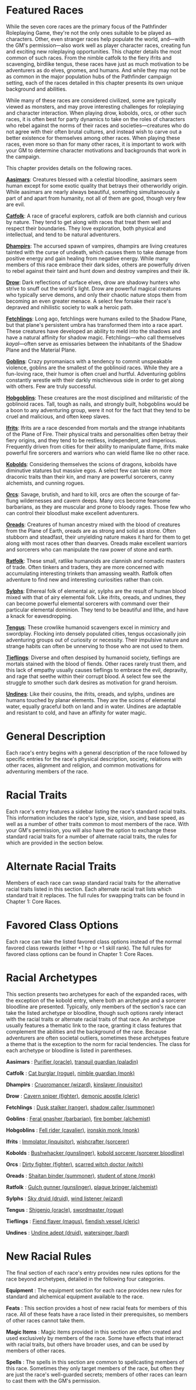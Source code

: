# Featured Races

While the seven core races are the primary focus of the Pathfinder Roleplaying Game, they're not the only ones suitable to be played as characters. Other, even stranger races help populate the world, and—with the GM's permission—also work well as player character races, creating fun and exciting new roleplaying opportunities. This chapter details the most common of such races. From the nimble catfolk to the fiery ifrits and scavenging, birdlike tengus, these races have just as much motivation to be adventurers as do elves, gnomes, and humans. And while they may not be as common in the major population hubs of the Pathfinder campaign setting, each of the races detailed in this chapter presents its own unique background and abilities.

While many of these races are considered civilized, some are typically viewed as monsters, and may prove interesting challenges for roleplaying and character interaction. When playing drow, kobolds, orcs, or other such races, it is often best for party dynamics to take on the roles of characters who rebel against the norms of their races and societies—creatures who do not agree with their often brutal cultures, and instead wish to carve out a better existence for themselves among other races. When playing these races, even more so than for many other races, it is important to work with your GM to determine character motivations and backgrounds that work in the campaign.

This chapter provides details on the following races.

[**Aasimars**](advancedRaceGuide/featuredRaces/aasimars.md): Creatures blessed with a celestial bloodline, aasimars seem human except for some exotic quality that betrays their otherworldly origin. While aasimars are nearly always beautiful, something simultaneously a part of and apart from humanity, not all of them are good, though very few are evil.

[**Catfolk**](advancedRaceGuide/featuredRaces/catfolk.md): A race of graceful explorers, catfolk are both clannish and curious by nature. They tend to get along with races that treat them well and respect their boundaries. They love exploration, both physical and intellectual, and tend to be natural adventurers.

[**Dhampirs**](advancedRaceGuide/featuredRaces/dhampirs.md): The accursed spawn of vampires, dhampirs are living creatures tainted with the curse of undeath, which causes them to take damage from positive energy and gain healing from negative energy. While many members of this race embrace their dark sides, others are powerfully driven to rebel against their taint and hunt down and destroy vampires and their ilk.

[**Drow**](advancedRaceGuide/featuredRaces/drow.md): Dark reflections of surface elves, drow are shadowy hunters who strive to snuff out the world's light. Drow are powerful magical creatures who typically serve demons, and only their chaotic nature stops them from becoming an even greater menace. A select few forsake their race's depraved and nihilistic society to walk a heroic path.

[**Fetchlings**](advancedRaceGuide/featuredRaces/fetchlings.md): Long ago, fetchlings were humans exiled to the Shadow Plane, but that plane's persistent umbra has transformed them into a race apart. These creatures have developed an ability to meld into the shadows and have a natural affinity for shadow magic. Fetchlings—who call themselves _kayal_—often serve as emissaries between the inhabitants of the Shadow Plane and the Material Plane.

[**Goblins**](advancedRaceGuide/featuredRaces/goblins.md): Crazy pyromaniacs with a tendency to commit unspeakable violence, goblins are the smallest of the goblinoid races. While they are a fun-loving race, their humor is often cruel and hurtful. Adventuring goblins constantly wrestle with their darkly mischievous side in order to get along with others. Few are truly successful.

[**Hobgoblins**](advancedRaceGuide/featuredRaces/hobgoblins.md): These creatures are the most disciplined and militaristic of the goblinoid races. Tall, tough as nails, and strongly built, hobgoblins would be a boon to any adventuring group, were it not for the fact that they tend to be cruel and malicious, and often keep slaves.

[**Ifrits**](advancedRaceGuide/featuredRaces/ifrits.md): Ifrits are a race descended from mortals and the strange inhabitants of the Plane of Fire. Their physical traits and personalities often betray their fiery origins, and they tend to be restless, independent, and imperious. Frequently driven from cities for their ability to manipulate flame, ifrits make powerful fire sorcerers and warriors who can wield flame like no other race.

[**Kobolds**](advancedRaceGuide/featuredRaces/kobolds.md): Considering themselves the scions of dragons, kobolds have diminutive statures but massive egos. A select few can take on more draconic traits than their kin, and many are powerful sorcerers, canny alchemists, and cunning rogues.

[**Orcs**](advancedRaceGuide/featuredRaces/orcs.md): Savage, brutish, and hard to kill, orcs are often the scourge of far-flung wildernesses and cavern deeps. Many orcs become fearsome barbarians, as they are muscular and prone to bloody rages. Those few who can control their bloodlust make excellent adventurers.

[**Oreads**](advancedRaceGuide/featuredRaces/oreads.md): Creatures of human ancestry mixed with the blood of creatures from the Plane of Earth, oreads are as strong and solid as stone. Often stubborn and steadfast, their unyielding nature makes it hard for them to get along with most races other than dwarves. Oreads make excellent warriors and sorcerers who can manipulate the raw power of stone and earth.

[**Ratfolk**](advancedRaceGuide/featuredRaces/ratfolk.md): These small, ratlike humanoids are clannish and nomadic masters of trade. Often tinkers and traders, they are more concerned with accumulating interesting trinkets than amassing wealth. Ratfolk often adventure to find new and interesting curiosities rather than coin.

[**Sylphs**](advancedRaceGuide/featuredRaces/sylphs.md): Ethereal folk of elemental air, sylphs are the result of human blood mixed with that of airy elemental folk. Like ifrits, oreads, and undines, they can become powerful elemental sorcerers with command over their particular elemental dominion. They tend to be beautiful and lithe, and have a knack for eavesdropping.

[**Tengus**](advancedRaceGuide/featuredRaces/tengus.md): These crowlike humanoid scavengers excel in mimicry and swordplay. Flocking into densely populated cities, tengus occasionally join adventuring groups out of curiosity or necessity. Their impulsive nature and strange habits can often be unnerving to those who are not used to them.

[**Tieflings**](advancedRaceGuide/featuredRaces/tieflings.md): Diverse and often despised by humanoid society, tieflings are mortals stained with the blood of fiends. Other races rarely trust them, and this lack of empathy usually causes tieflings to embrace the evil, depravity, and rage that seethe within their corrupt blood. A select few see the struggle to smother such dark desires as motivation for grand heroism.

[**Undines**](advancedRaceGuide/featuredRaces/undines.md): Like their cousins, the ifrits, oreads, and sylphs, undines are humans touched by planar elements. They are the scions of elemental water, equally graceful both on land and in water. Undines are adaptable and resistant to cold, and have an affinity for water magic.

# General Description

Each race's entry begins with a general description of the race followed by specific entries for the race's physical description, society, relations with other races, alignment and religion, and common motivations for adventuring members of the race.

# Racial Traits

Each race's entry features a sidebar listing the race's standard racial traits. This information includes the race's type, size, vision, and base speed, as well as a number of other traits common to most members of the race. With your GM's permission, you will also have the option to exchange these standard racial traits for a number of alternate racial traits, the rules for which are provided in the section below.

# Alternate Racial Traits

Members of each race can swap standard racial traits for the alternative racial traits listed in this section. Each alternate racial trait lists which standard trait it replaces. The full rules for swapping traits can be found in Chapter 1: Core Races.

# Favored Class Options

Each race can take the listed favored class options instead of the normal favored class rewards (either +1 hp or +1 skill rank). The full rules for favored class options can be found in Chapter 1: Core Races.

# Racial Archetypes

This section presents two archetypes for each of the expanded races, with the exception of the kobold entry, where both an archetype and a sorcerer bloodline are presented. Typically, only members of the section's race can take the listed archetype or bloodline, though such options rarely interact with the racial traits or alternate racial traits of that race. An archetype usually features a thematic link to the race, granting it class features that complement the abilities and the background of the race. Because adventurers are often societal outliers, sometimes these archetypes feature a theme that is the exception to the norm for racial tendencies. The class for each archetype or bloodline is listed in parentheses.

**Aasimars** : [Purifier (oracle)](advancedRaceGuide/featuredRaces/aasimars.md#_purifier-(oracle)), [tranquil guardian (paladin)](advancedRaceGuide/featuredRaces/aasimars.md#_tranquil-guardian-(paladin))

**Catfolk** : [Cat burglar (rogue)](advancedRaceGuide/featuredRaces/catfolk.md#_cat-burglar-(rogue)), [nimble guardian (monk)](advancedRaceGuide/featuredRaces/catfolk.md#_nimble-guardian-(monk))

**Dhampirs** : [Cruoromancer (wizard)](advancedRaceGuide/featuredRaces/dhampirs.md#_cruoromancer-(wizard)), [kinslayer (inquisitor)](advancedRaceGuide/featuredRaces/dhampirs.md#_kinslayer-(inquisitor))

**Drow** : [Cavern sniper (fighter)](advancedRaceGuide/featuredRaces/drow.md#_cavern-sniper-(fighter)), [demonic apostle (cleric)](advancedRaceGuide/featuredRaces/drow.md#_demonic-apostle-(cleric))

**Fetchlings** : [Dusk stalker (ranger)](advancedRaceGuide/featuredRaces/fetchlings.md#_dusk-stalker-(ranger)), [shadow caller (summoner)](advancedRaceGuide/featuredRaces/fetchlings.md#_shadow-caller-(summoner))

**Goblins** : [Feral gnasher (barbarian)](advancedRaceGuide/featuredRaces/goblins.md#_feral-gnasher-(barbarian)), [fire bomber (alchemist)](advancedRaceGuide/featuredRaces/goblins.md#_fire-bomber-(alchemist))

**Hobgoblins** : [Fell rider (cavalier)](advancedRaceGuide/featuredRaces/hobgoblins.md#_fell-rider-(cavalier)), [ironskin monk (monk)](advancedRaceGuide/featuredRaces/hobgoblins.md#_ironskin-monk-(monk))

**Ifrits** : [Immolator (inquisitor)](advancedRaceGuide/featuredRaces/ifrits.md#_immolator-(inquisitor)), [wishcrafter (sorcerer)](advancedRaceGuide/featuredRaces/ifrits.md#_wishcrafter-(sorcerer))

**Kobolds** : [Bushwhacker (gunslinger)](advancedRaceGuide/featuredRaces/kobolds.md#_bushwhacker-(gunslinger)), [kobold sorcerer (sorcerer bloodline)](advancedRaceGuide/featuredRaces/kobolds.md#_kobold-sorcerer-bloodline)

**Orcs** : [Dirty fighter (fighter)](advancedRaceGuide/featuredRaces/orcs.md#_dirty-fighter-(fighter)), [scarred witch doctor (witch)](advancedRaceGuide/featuredRaces/orcs.md#_scarred-witch-doctor-(witch))

**Oreads** : [Shaitan binder (summoner)](advancedRaceGuide/featuredRaces/oreads.md#_shaitan-binder-(summoner)), [student of stone (monk)](advancedRaceGuide/featuredRaces/oreads.md#_student-of-stone-(monk))

**Ratfolk** : [Gulch gunner (gunslinger)](advancedRaceGuide/featuredRaces/ratfolk.md#_gulch-gunner-(gunslinger)), [plague bringer (alchemist)](advancedRaceGuide/featuredRaces/ratfolk.md#_plague-bringer-(alchemist))

**Sylphs** : [Sky druid (druid)](advancedRaceGuide/featuredRaces/sylphs.md#_sky-druid-(druid)), [wind listener (wizard)](advancedRaceGuide/featuredRaces/sylphs.md#_wind-listener-(wizard))

**Tengus** : [Shigenjo (oracle)](advancedRaceGuide/featuredRaces/tengus.md#_shigenjo-(oracle)), [swordmaster (rogue)](advancedRaceGuide/featuredRaces/tengus.md#_swordmaster-(rogue))

**Tieflings** : [Fiend flayer (magus)](advancedRaceGuide/featuredRaces/tieflings.md#_fiend-flayer-(magus)), [fiendish vessel (cleric)](advancedRaceGuide/featuredRaces/tieflings.md#_fiendish-vessel-(cleric))

**Undines** : [Undine adept (druid)](advancedRaceGuide/featuredRaces/undines.md#_undine-adept-(druid)), [watersinger (bard)](advancedRaceGuide/featuredRaces/undines.md#_watersinger-(bard))

# New Racial Rules

The final section of each race's entry provides new rules options for the race beyond archetypes, detailed in the following four categories.

**Equipment** : The equipment section for each race provides new rules for standard and alchemical equipment available to the race.

**Feats** : This section provides a host of new racial feats for members of this race. All of these feats have a race listed in their prerequisites, so members of other races cannot take them.

**Magic Items** : Magic items provided in this section are often created and used exclusively by members of the race. Some have effects that interact with racial traits, but others have broader uses, and can be used by members of other races.

**Spells** : The spells in this section are common to spellcasting members of this race. Sometimes they only target members of the race, but often they are just the race's well-guarded secrets; members of other races can learn to cast them with the GM's permission.

